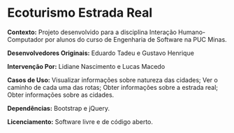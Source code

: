 # Ecoturismo Estrada Real #
**Contexto:** Projeto desenvolvido para a disciplina Interação Humano-Computador por alunos do curso de Engenharia de Software na PUC Minas.

**Desenvolvedores Originais:** Eduardo Tadeu e Gustavo Henrique 

**Intervenção Por:** Lidiane Nascimento e Lucas Macedo

**Casos de Uso:** Visualizar informações sobre natureza das cidades; Ver o caminho de cada uma das rotas; Obter informações sobre a estrada real; Obter informações sobre as cidades.

**Dependências:** Bootstrap e jQuery.

**Licenciamento:** Software livre e de código aberto.
